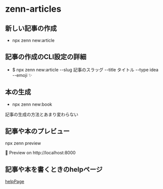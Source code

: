 # zenn-articles

## 新しい記事の作成
- npx zenn new:article

## 記事の作成のCLI設定の詳細
- $ npx zenn new:article --slug 記事のスラッグ --title タイトル --type idea --emoji ✨

## 本の生成
- npx zenn new:book

記事の生成の方法とあまり変わらない

## 記事や本のプレビュー
npx zenn preview

👀 Preview on http://localhost:8000

## 記事や本を書くときのhelpページ
[helpPage](https://zenn.dev/zenn/articles/zenn-cli-guide#cli%E3%81%A7%E6%9C%AC%EF%BC%88book%EF%BC%89%E3%82%92%E7%AE%A1%E7%90%86%E3%81%99%E3%82%8B)
